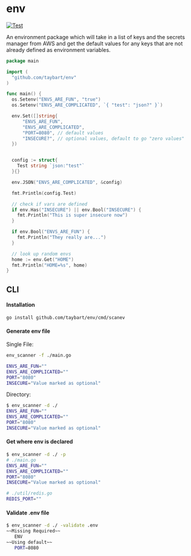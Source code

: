 # env

[![Test](https://github.com/taybart/env/actions/workflows/test.yml/badge.svg)](https://github.com/taybart/env/actions/workflows/test.yml)

An environment package which will take in a list of keys and the secrets manager from AWS and get the default values for any keys that are not already defined as environment variables.

```go
package main

import (
  "github.com/taybart/env"
)

func main() {
  os.Setenv("ENVS_ARE_FUN", "true")
  os.Setenv("ENVS_ARE_COMPLICATED", `{ "test": "json?" }`)

  env.Set([]string{
      "ENVS_ARE_FUN",
      "ENVS_ARE_COMPLICATED",
      "PORT=8080", // default values
      "INSECURE?", // optional values, default to go "zero values"
  })


  config := struct{
    Test string `json:"test"`
  }{}

  env.JSON("ENVS_ARE_COMPLICATED", &config)

  fmt.Println(config.Test)

  // check if vars are defined
  if env.Has("INSECURE") || env.Bool("INSECURE") {
    fmt.Println("This is super insecure now")
  }

  if env.Bool("ENVS_ARE_FUN") {
    fmt.Println("They really are...")
  }

  // look up random envs
  home := env.Get("HOME")
  fmt.Println("HOME=%s", home)
}
```

## CLI

#### Installation

`go install github.com/taybart/env/cmd/scanev`

#### Generate env file

Single File:

```sh
env_scanner -f ./main.go

ENVS_ARE_FUN=""
ENVS_ARE_COMPLICATED=""
PORT="8080"
INSECURE="Value marked as optional"
```

Directory:

```sh
$ env_scanner -d ./
ENVS_ARE_FUN=""
ENVS_ARE_COMPLICATED=""
PORT="8080"
INSECURE="Value marked as optional"
```

#### Get where env is declared

```sh
$ env_scanner -d ./ -p
# ./main.go
ENVS_ARE_FUN=""
ENVS_ARE_COMPLICATED=""
PORT="8080"
INSECURE="Value marked as optional"

# ./util/redis.go
REDIS_PORT=""
```

#### Validate .env file

```sh
$ env_scanner -d ./ -validate .env
~~Missing Required~~
   ENV
~~Using default~~
   PORT=8080
```
